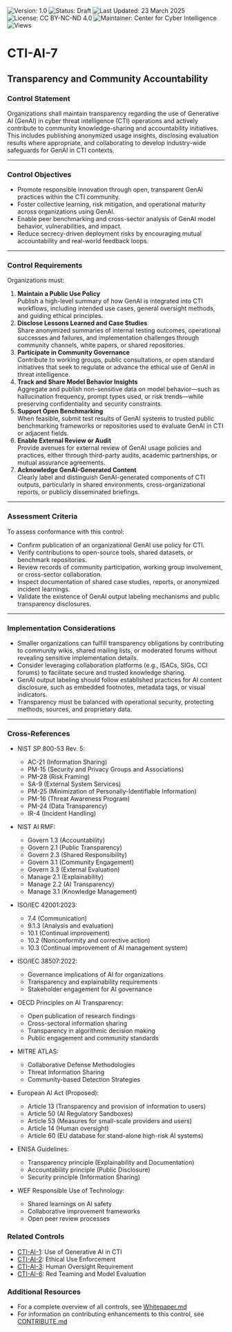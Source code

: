 ![Version: 1.0](https://img.shields.io/badge/Version-1.0-blue.svg)
![Status: Draft](https://img.shields.io/badge/Status-Draft-orange.svg)
![Last Updated: 23 March 2025](https://img.shields.io/badge/Last_Updated-23_March_2025-teal.svg)
![License: CC BY-NC-ND 4.0](https://img.shields.io/badge/License-CC_BY--NC--ND_4.0-lightgrey.svg)
![Maintainer: Center for Cyber Intelligence](https://img.shields.io/badge/Maintainer-Center_for_Cyber_Intelligence-darkblue.svg)
![Views](https://img.shields.io/github/watchers/centerforcyberintelligence/CTI-AIU?label=Views&style=social)

# CTI-AI-7
## **Transparency and Community Accountability**

### **Control Statement**
Organizations shall maintain transparency regarding the use of Generative AI (GenAI) in cyber threat intelligence (CTI) operations and actively contribute to community knowledge-sharing and accountability initiatives. This includes publishing anonymized usage insights, disclosing evaluation results where appropriate, and collaborating to develop industry-wide safeguards for GenAI in CTI contexts.

---
### **Control Objectives**
- Promote responsible innovation through open, transparent GenAI practices within the CTI community.
- Foster collective learning, risk mitigation, and operational maturity across organizations using GenAI.
- Enable peer benchmarking and cross-sector analysis of GenAI model behavior, vulnerabilities, and impact.
- Reduce secrecy-driven deployment risks by encouraging mutual accountability and real-world feedback loops.

---

### **Control Requirements**

Organizations must:

1. **Maintain a Public Use Policy**  
    Publish a high-level summary of how GenAI is integrated into CTI workflows, including intended use cases, general oversight methods, and guiding ethical principles.
2. **Disclose Lessons Learned and Case Studies**  
    Share anonymized summaries of internal testing outcomes, operational successes and failures, and implementation challenges through community channels, white papers, or shared repositories.
3. **Participate in Community Governance**  
    Contribute to working groups, public consultations, or open standard initiatives that seek to regulate or advance the ethical use of GenAI in threat intelligence.
4. **Track and Share Model Behavior Insights**  
    Aggregate and publish non-sensitive data on model behavior—such as hallucination frequency, prompt types used, or risk trends—while preserving confidentiality and security constraints.
5. **Support Open Benchmarking**  
    When feasible, submit test results of GenAI systems to trusted public benchmarking frameworks or repositories used to evaluate GenAI in CTI or adjacent fields.
6. **Enable External Review or Audit**  
    Provide avenues for external review of GenAI usage policies and practices, either through third-party audits, academic partnerships, or mutual assurance agreements.
7. **Acknowledge GenAI-Generated Content**  
    Clearly label and distinguish GenAI-generated components of CTI outputs, particularly in shared environments, cross-organizational reports, or publicly disseminated briefings.

---
### **Assessment Criteria**
To assess conformance with this control:
- Confirm publication of an organizational GenAI use policy for CTI.
- Verify contributions to open-source tools, shared datasets, or benchmark repositories.
- Review records of community participation, working group involvement, or cross-sector collaboration.
- Inspect documentation of shared case studies, reports, or anonymized incident learnings.
- Validate the existence of GenAI output labeling mechanisms and public transparency disclosures.

---
### **Implementation Considerations**
- Smaller organizations can fulfill transparency obligations by contributing to community wikis, shared mailing lists, or moderated forums without revealing sensitive implementation details.
- Consider leveraging collaboration platforms (e.g., ISACs, SIGs, CCI forums) to facilitate secure and trusted knowledge sharing.
- GenAI output labeling should follow established practices for AI content disclosure, such as embedded footnotes, metadata tags, or visual indicators.
- Transparency must be balanced with operational security, protecting methods, sources, and proprietary data.

---

### **Cross-References**

- NIST SP 800-53 Rev. 5:
  - AC-21 (Information Sharing)
  - PM-15 (Security and Privacy Groups and Associations)
  - PM-28 (Risk Framing)
  - SA-9 (External System Services)
  - PM-25 (Minimization of Personally-Identifiable Information)
  - PM-16 (Threat Awareness Program)
  - PM-24 (Data Transparency)
  - IR-4 (Incident Handling)

- NIST AI RMF:
  - Govern 1.3 (Accountability)
  - Govern 2.1 (Public Transparency)
  - Govern 2.3 (Shared Responsibility)
  - Govern 3.1 (Community Engagement)
  - Govern 3.3 (External Evaluation)
  - Manage 2.1 (Explainability)
  - Manage 2.2 (AI Transparency)
  - Manage 3.1 (Knowledge Management)

- ISO/IEC 42001:2023:
  - 7.4 (Communication)
  - 9.1.3 (Analysis and evaluation)
  - 10.1 (Continual improvement)
  - 10.2 (Nonconformity and corrective action)
  - 10.3 (Continual improvement of AI management system)

- ISO/IEC 38507:2022:
  - Governance implications of AI for organizations
  - Transparency and explainability requirements
  - Stakeholder engagement for AI governance

- OECD Principles on AI Transparency:
  - Open publication of research findings
  - Cross-sectoral information sharing
  - Transparency in algorithmic decision making
  - Public engagement and community standards

- MITRE ATLAS:
  - Collaborative Defense Methodologies
  - Threat Information Sharing
  - Community-based Detection Strategies

- European AI Act (Proposed):
  - Article 13 (Transparency and provision of information to users)
  - Article 50 (AI Regulatory Sandboxes)
  - Article 53 (Measures for small-scale providers and users)
  - Article 14 (Human oversight)
  - Article 60 (EU database for stand-alone high-risk AI systems)

- ENISA Guidelines:
  - Transparency principle (Explainability and Documentation)
  - Accountability principle (Public Disclosure)
  - Security principle (Information Sharing)

- WEF Responsible Use of Technology:
  - Shared learnings on AI safety
  - Collaborative improvement frameworks
  - Open peer review processes

### **Related Controls**
- [CTI-AI-1](./CTI-AI-1.md): Use of Generative AI in CTI
- [CTI-AI-2](./CTI-AI-2.md): Ethical Use Enforcement
- [CTI-AI-3](./CTI-AI-3.md): Human Oversight Requirement
- [CTI-AI-6](./CTI-AI-6.md): Red Teaming and Model Evaluation

### **Additional Resources**
- For a complete overview of all controls, see [Whitepaper.md](./Whitepaper.md)
- For information on contributing enhancements to this control, see [CONTRIBUTE.md](./CONTRIBUTE.md)